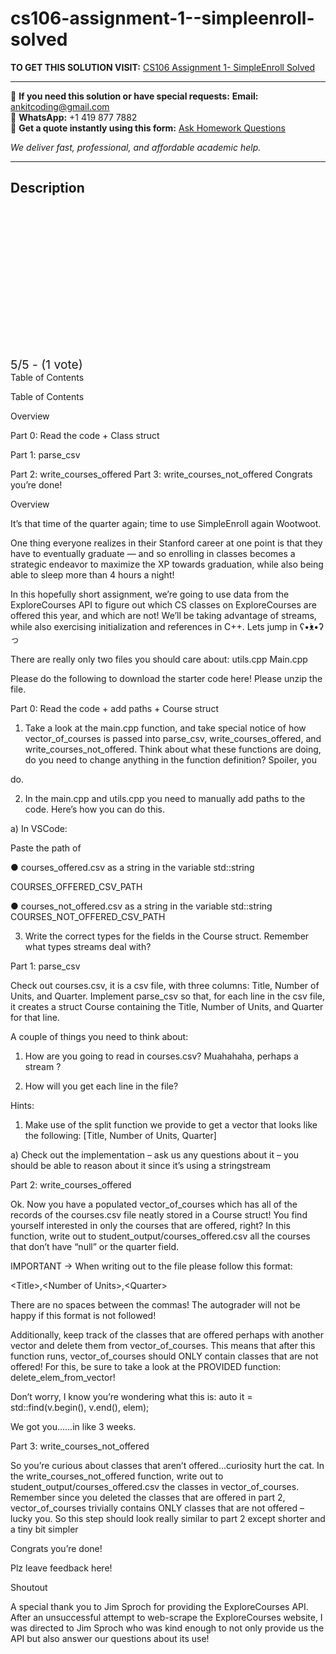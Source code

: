 # cs106-assignment-1--simpleenroll-solved
**TO GET THIS SOLUTION VISIT:** [CS106 Assignment 1- SimpleEnroll Solved](https://www.ankitcodinghub.com/product/cs106-assignment-1-simpleenroll-solved-2/)


---

📩 **If you need this solution or have special requests:** **Email:** ankitcoding@gmail.com  
📱 **WhatsApp:** +1 419 877 7882  
📄 **Get a quote instantly using this form:** [Ask Homework Questions](https://www.ankitcodinghub.com/services/ask-homework-questions/)

*We deliver fast, professional, and affordable academic help.*

---

<h2>Description</h2>



<div class="kk-star-ratings kksr-auto kksr-align-center kksr-valign-top" data-payload="{&quot;align&quot;:&quot;center&quot;,&quot;id&quot;:&quot;134191&quot;,&quot;slug&quot;:&quot;default&quot;,&quot;valign&quot;:&quot;top&quot;,&quot;ignore&quot;:&quot;&quot;,&quot;reference&quot;:&quot;auto&quot;,&quot;class&quot;:&quot;&quot;,&quot;count&quot;:&quot;1&quot;,&quot;legendonly&quot;:&quot;&quot;,&quot;readonly&quot;:&quot;&quot;,&quot;score&quot;:&quot;5&quot;,&quot;starsonly&quot;:&quot;&quot;,&quot;best&quot;:&quot;5&quot;,&quot;gap&quot;:&quot;4&quot;,&quot;greet&quot;:&quot;Rate this product&quot;,&quot;legend&quot;:&quot;5\/5 - (1 vote)&quot;,&quot;size&quot;:&quot;24&quot;,&quot;title&quot;:&quot;CS106 Assignment 1- SimpleEnroll Solved&quot;,&quot;width&quot;:&quot;138&quot;,&quot;_legend&quot;:&quot;{score}\/{best} - ({count} {votes})&quot;,&quot;font_factor&quot;:&quot;1.25&quot;}">

<div class="kksr-stars">

<div class="kksr-stars-inactive">
            <div class="kksr-star" data-star="1" style="padding-right: 4px">


<div class="kksr-icon" style="width: 24px; height: 24px;"></div>
        </div>
            <div class="kksr-star" data-star="2" style="padding-right: 4px">


<div class="kksr-icon" style="width: 24px; height: 24px;"></div>
        </div>
            <div class="kksr-star" data-star="3" style="padding-right: 4px">


<div class="kksr-icon" style="width: 24px; height: 24px;"></div>
        </div>
            <div class="kksr-star" data-star="4" style="padding-right: 4px">


<div class="kksr-icon" style="width: 24px; height: 24px;"></div>
        </div>
            <div class="kksr-star" data-star="5" style="padding-right: 4px">


<div class="kksr-icon" style="width: 24px; height: 24px;"></div>
        </div>
    </div>

<div class="kksr-stars-active" style="width: 138px;">
            <div class="kksr-star" style="padding-right: 4px">


<div class="kksr-icon" style="width: 24px; height: 24px;"></div>
        </div>
            <div class="kksr-star" style="padding-right: 4px">


<div class="kksr-icon" style="width: 24px; height: 24px;"></div>
        </div>
            <div class="kksr-star" style="padding-right: 4px">


<div class="kksr-icon" style="width: 24px; height: 24px;"></div>
        </div>
            <div class="kksr-star" style="padding-right: 4px">


<div class="kksr-icon" style="width: 24px; height: 24px;"></div>
        </div>
            <div class="kksr-star" style="padding-right: 4px">


<div class="kksr-icon" style="width: 24px; height: 24px;"></div>
        </div>
    </div>
</div>


<div class="kksr-legend" style="font-size: 19.2px;">
            5/5 - (1 vote)    </div>
    </div>
Table of Contents

Table of Contents

Overview

Part 0: Read the code + Class struct

Part 1: parse_csv

Part 2: write_courses_offered Part 3: write_courses_not_offered Congrats you’re done!

Overview

It’s that time of the quarter again; time to use SimpleEnroll again Wootwoot.

One thing everyone realizes in their Stanford career at one point is that they have to eventually graduate — and so enrolling in classes becomes a strategic endeavor to maximize the XP towards graduation, while also being able to sleep more than 4 hours a night!

In this hopefully short assignment, we’re going to use data from the ExploreCourses API to figure out which CS classes on ExploreCourses are offered this year, and which are not! We’ll be taking advantage of streams, while also exercising initialization and references in C++. Lets jump in ʕ•́ᴥ•̀ʔっ

There are really only two files you should care about: utils.cpp Main.cpp

Please do the following to download the starter code here! Please unzip the file.

Part 0: Read the code + add paths + Course struct

1) Take a look at the main.cpp function, and take special notice of how vector_of_courses is passed into parse_csv, write_courses_offered, and write_courses_not_offered. Think about what these functions are doing, do you need to change anything in the function definition? Spoiler, you

do.

2) In the main.cpp and utils.cpp you need to manually add paths to the code. Here’s how you can do this.

a) In VSCode:

Paste the path of

● courses_offered.csv as a string in the variable std::string

COURSES_OFFERED_CSV_PATH

● courses_not_offered.csv as a string in the variable std::string COURSES_NOT_OFFERED_CSV_PATH

3) Write the correct types for the fields in the Course struct. Remember what types streams deal with?

Part 1: parse_csv

Check out courses.csv, it is a csv file, with three columns: Title, Number of Units, and Quarter. Implement parse_csv so that, for each line in the csv file, it creates a struct Course containing the Title, Number of Units, and Quarter for that line.

A couple of things you need to think about:

1) How are you going to read in courses.csv? Muahahaha, perhaps a stream ?

2) How will you get each line in the file?

Hints:

1) Make use of the split function we provide to get a vector that looks like the following: [Title, Number of Units, Quarter]

a) Check out the implementation – ask us any questions about it – you should be able to reason about it since it’s using a stringstream

Part 2: write_courses_offered

Ok. Now you have a populated vector_of_courses which has all of the records of the courses.csv file neatly stored in a Course struct! You find yourself interested in only the courses that are offered, right? In this function, write out to student_output/courses_offered.csv all the courses that don’t have “null” or the quarter field.

IMPORTANT → When writing out to the file please follow this format:

&lt;Title&gt;,&lt;Number of Units&gt;,&lt;Quarter&gt;

There are no spaces between the commas! The autograder will not be happy if this format is not followed!

Additionally, keep track of the classes that are offered perhaps with another vector and delete them from vector_of_courses. This means that after this function runs, vector_of_courses should ONLY contain classes that are not offered! For this, be sure to take a look at the PROVIDED function: delete_elem_from_vector!

Don’t worry, I know you’re wondering what this is: auto it = std::find(v.begin(), v.end(), elem);

We got you……in like 3 weeks.

Part 3: write_courses_not_offered

So you’re curious about classes that aren’t offered…curiosity hurt the cat. In the write_courses_not_offered function, write out to student_output/courses_offered.csv the classes in vector_of_courses. Remember since you deleted the classes that are offered in part 2, vector_of_courses trivially contains ONLY classes that are not offered – lucky you. So this step should look really similar to part 2 except shorter and a tiny bit simpler

Congrats you’re done!

Plz leave feedback here!

Shoutout

A special thank you to Jim Sproch for providing the ExploreCourses API. After an unsuccessful attempt to web-scrape the ExploreCourses website, I was directed to Jim Sproch who was kind enough to not only provide us the API but also answer our questions about its use!
